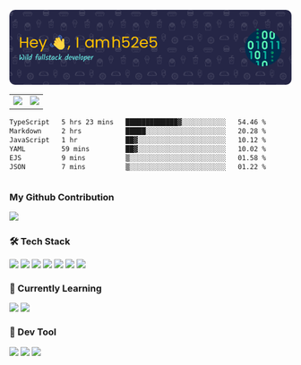![Header](./img/header.png)

<table>
<tr style="width: 100%">
  <td><img src="https://github-readme-stats.vercel.app/api/top-langs/?username=H52e5&layout=compact"></td> 
  <td><img src="https://github-readme-stats.vercel.app/api?username=H52e5&show_icons=true"/></td> 
 </tr>
</table>

<table>
<!--START_SECTION:waka-->

```text
TypeScript   5 hrs 23 mins   █████████████▓░░░░░░░░░░░   54.46 %
Markdown     2 hrs           █████░░░░░░░░░░░░░░░░░░░░   20.28 %
JavaScript   1 hr            ██▓░░░░░░░░░░░░░░░░░░░░░░   10.12 %
YAML         59 mins         ██▓░░░░░░░░░░░░░░░░░░░░░░   10.02 %
EJS          9 mins          ▒░░░░░░░░░░░░░░░░░░░░░░░░   01.58 %
JSON         7 mins          ▒░░░░░░░░░░░░░░░░░░░░░░░░   01.22 %
```

<!--END_SECTION:waka-->
</table>

### My Github Contribution
![](https://cdn.jsdelivr.net/gh/h52e5/h52e5@main/img/github-contribution-grid-snake.svg)

### 🛠 Tech Stack

![](https://img.shields.io/badge/HTML5-black?style=flat&logo=html5)
![](https://img.shields.io/badge/CSS3-black?style=flat&logo=css3)
![](https://img.shields.io/badge/Javascript-black?style=flat&logo=javascript)
![](https://img.shields.io/badge/Vue-black?style=flat&logo=vuedotjs)
![](https://img.shields.io/badge/node.js-black?style=flat&logo=nodedotjs)
![](https://img.shields.io/badge/MangoDB-black?style=flat&logo=mongodb)
![](https://img.shields.io/badge/MySQL-black?style=flat&logo=mysql)

### 📖 Currently Learning

![](https://img.shields.io/badge/TypeScript-black?style=flat&logo=typescript)
![](https://img.shields.io/badge/React-black?style=flat&logo=react)

### 📏 Dev Tool

<!-- <img src="https://media.giphy.com/media/SWoSkN6DxTszqIKEqv/giphy.gif" align="right" height="275" /> -->
![](https://img.shields.io/badge/Editor-VSCode-blue?style=flat-square&logo=visual-studio-code&logoColor=blue)
![](https://img.shields.io/badge/IDE-WebStorm-orange?style=flat-square&logo=webstorm&logoColor=white)
![](https://img.shields.io/badge/API-Postman-blue?style=flat-square&logo=postman&logoColor=orange)
